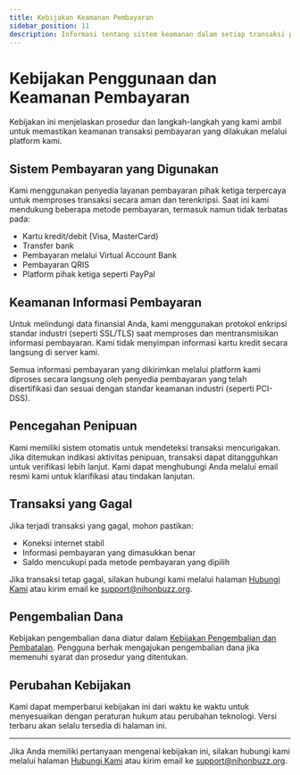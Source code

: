 ```yaml
---
title: Kebijakan Keamanan Pembayaran
sidebar_position: 11
description: Informasi tentang sistem keamanan dalam setiap transaksi pembayaran.
---
```


# Kebijakan Penggunaan dan Keamanan Pembayaran

Kebijakan ini menjelaskan prosedur dan langkah-langkah yang kami ambil untuk memastikan keamanan transaksi pembayaran yang dilakukan melalui platform kami.

## Sistem Pembayaran yang Digunakan

Kami menggunakan penyedia layanan pembayaran pihak ketiga terpercaya untuk memproses transaksi secara aman dan terenkripsi. Saat ini kami mendukung beberapa metode pembayaran, termasuk namun tidak terbatas pada:

- Kartu kredit/debit (Visa, MasterCard)
- Transfer bank
- Pembayaran melalui Virtual Account Bank
- Pembayaran QRIS
- Platform pihak ketiga seperti PayPal

## Keamanan Informasi Pembayaran

Untuk melindungi data finansial Anda, kami menggunakan protokol enkripsi standar industri (seperti SSL/TLS) saat memproses dan mentransmisikan informasi pembayaran. Kami tidak menyimpan informasi kartu kredit secara langsung di server kami.

Semua informasi pembayaran yang dikirimkan melalui platform kami diproses secara langsung oleh penyedia pembayaran yang telah disertifikasi dan sesuai dengan standar keamanan industri (seperti PCI-DSS).

## Pencegahan Penipuan

Kami memiliki sistem otomatis untuk mendeteksi transaksi mencurigakan. Jika ditemukan indikasi aktivitas penipuan, transaksi dapat ditangguhkan untuk verifikasi lebih lanjut. Kami dapat menghubungi Anda melalui email resmi kami untuk klarifikasi atau tindakan lanjutan.

## Transaksi yang Gagal

Jika terjadi transaksi yang gagal, mohon pastikan:

- Koneksi internet stabil
- Informasi pembayaran yang dimasukkan benar
- Saldo mencukupi pada metode pembayaran yang dipilih

Jika transaksi tetap gagal, silakan hubungi kami melalui halaman [Hubungi Kami](/hubungi-kami) atau kirim email ke [support@nihonbuzz.org](mailto:support@nihonbuzz.org).

## Pengembalian Dana

Kebijakan pengembalian dana diatur dalam [Kebijakan Pengembalian dan Pembatalan](/legal/refund-return-policy). Pengguna berhak mengajukan pengembalian dana jika memenuhi syarat dan prosedur yang ditentukan.

## Perubahan Kebijakan

Kami dapat memperbarui kebijakan ini dari waktu ke waktu untuk menyesuaikan dengan peraturan hukum atau perubahan teknologi. Versi terbaru akan selalu tersedia di halaman ini.

---

Jika Anda memiliki pertanyaan mengenai kebijakan ini, silakan hubungi kami melalui halaman [Hubungi Kami](/hubungi-kami) atau kirim email ke [support@nihonbuzz.org](mailto:support@nihonbuzz.org).
